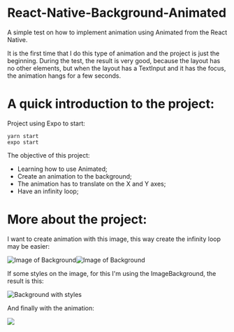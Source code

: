 # React-Native-Background-Animated

A simple test on how to implement animation using Animated from the React Native.

It is the first time that I do this type of animation and the project is just the beginning. During the test, the result is very good, because the layout has no other elements, but when the layout has a TextInput and it has the focus, the animation hangs for a few seconds.

# A quick introduction to the project:

Project using Expo to start: 
```
yarn start
expo start
```

The objective of this project:

- Learning how to use Animated;
- Create an animation to the background;
- The animation has to translate on the X and Y axes;
- Have an infinity loop;

# More about the project:

I want to create animation with this image, this way create the infinity loop may be easier:

![Image of Background](https://miro.medium.com/max/802/1*7IUH_fOKZ7AKRxEzu165xQ.png)![Image of Background](https://miro.medium.com/max/802/1*7IUH_fOKZ7AKRxEzu165xQ.png)

If some styles on the image, for this I'm using the ImageBackground, the result is this:

![Background with styles](https://miro.medium.com/max/594/1*MuFn3R3lcwDjB2G4MqTN5A.jpeg)

And finally with the animation:

![](https://gifyu.com/image/lXLk.gif)

